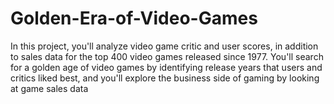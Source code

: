 # Golden-Era-of-Video-Games
In this project, you'll analyze video game critic and user scores, in addition to sales data for the top 400 video games released since 1977. You'll search for a golden age of video games by identifying release years that users and critics liked best, and you'll explore the business side of gaming by looking at game sales data
